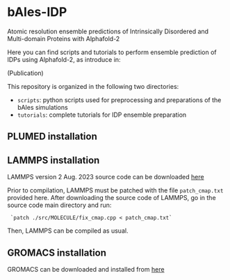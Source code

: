 # bAIes-IDP
Atomic resolution ensemble predictions of Intrinsically Disordered and Multi-domain Proteins with Alphafold-2

Here you can find scripts and tutorials to perform ensemble prediction of IDPs using Alphafold-2, as introduce in:

(Publication)

This repository is organized in the following two directories:
* `scripts`: python scripts used for preprocessing and preparations of the bAIes simulations
* `tutorials`: complete tutorials for IDP ensemble preparation

## PLUMED installation



## LAMMPS installation

LAMMPS version 2 Aug. 2023 source code can be downloaded [here](https://download.lammps.org/tars/index.html)

Prior to compilation, LAMMPS must be patched with the file `patch_cmap.txt` provided here. After downloading the source code of LAMMPS, go in the source code main directory and run:

     `patch ./src/MOLECULE/fix_cmap.cpp < patch_cmap.txt`

Then, LAMMPS can be compiled as usual.

## GROMACS installation

GROMACS can be downloaded and installed from [here](https://manual.gromacs.org/current/download.html)
